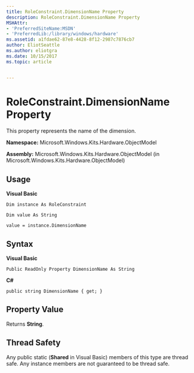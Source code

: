 ```yaml
---
title: RoleConstraint.DimensionName Property
description: RoleConstraint.DimensionName Property
MSHAttr:
- 'PreferredSiteName:MSDN'
- 'PreferredLib:/library/windows/hardware'
ms.assetid: a1fdae62-87e8-4428-8f12-2987c7876cb7
author: EliotSeattle
ms.author: eliotgra
ms.date: 10/15/2017
ms.topic: article


---
```


# RoleConstraint.DimensionName Property


This property represents the name of the dimension.

**Namespace:** Microsoft.Windows.Kits.Hardware.ObjectModel

**Assembly:** Microsoft.Windows.Kits.Hardware.ObjectModel (in Microsoft.Windows.Kits.Hardware.ObjectModel)

## <span id="Usage"></span><span id="usage"></span><span id="USAGE"></span>Usage


**Visual Basic**

`Dim instance As RoleConstraint`

`Dim value As String`

`value = instance.DimensionName`

## <span id="Syntax"></span><span id="syntax"></span><span id="SYNTAX"></span>Syntax


**Visual Basic**

`Public ReadOnly Property DimensionName As String`

**C#**

`public string DimensionName { get; }`

## <span id="Property_Value"></span><span id="property_value"></span><span id="PROPERTY_VALUE"></span>Property Value


Returns **String**.

## <span id="Thread_Safety"></span><span id="thread_safety"></span><span id="THREAD_SAFETY"></span>Thread Safety


Any public static (**Shared** in Visual Basic) members of this type are thread safe. Any instance members are not guaranteed to be thread safe.

 

 






